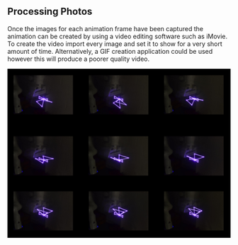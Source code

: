 ## Processing Photos

Once the images for each animation frame have been captured the animation can be created by using a video editing software such as iMovie. To create the video import every image and set it to show for a very short amount of time. Alternatively, a GIF creation application could be used however this will produce a poorer quality video.

![](animFrames.png)
